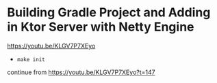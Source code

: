 # Building Gradle Project and Adding in Ktor Server with Netty Engine

https://youtu.be/KLGV7P7XEyo

- `make init`

continue from https://youtu.be/KLGV7P7XEyo?t=147
